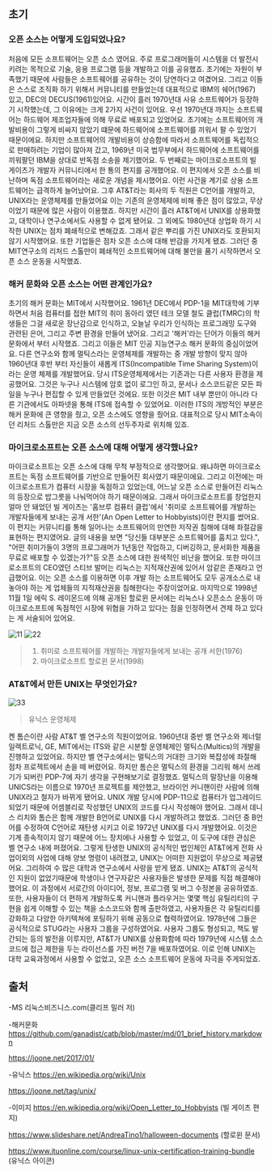 ## 초기

### 오픈 소스는 어떻게 도입되었나요?

처음에 모든 소프트웨어는 오픈 소스 였어요. 주로 프로그래머들이 시스템을 더 발전시키려는 목적으로 기술, 응용 프로그램 등을 개발하고 이를 공유했죠. 초기에는 자원이 부족했기 때문에 사람들은 소프트웨어를 공유하는 것이 당연하다고 여겼어요. 그리고 이들은 스스로 조직화 하기 위해서 커뮤니티를 만들었는데 대표적으로 IBM의 쉐어(1967) 있고, DEC의 DECUS(1961)있어요.
시간이 흘러 1970년대 사유 소프트웨어가 등장하기 시작했는데, 그 이유에는 크게 2가지 사건이 있어요. 우선 1970년대 까지는 소프트웨어는 하드웨어 제조업자들에 의해 무료로 배포되고 있었어요. 초기에는 소프트웨어의 개발비용이 그렇게 비싸지 않았기 떄문에 하드웨어에 소프트웨어를 끼워서 팔 수 있었기 때문이에요. 하지만 소프트웨어의 개발비용이 상승함에 따라서 소프트웨어를 독립적으로 판매하려는 기업이 많아져 갔고, 1969년 미국 법무부에서 하드웨어에 소프트웨어를 끼워팔던 IBM을 상대로 반독점 소송을 제기했어요. 두 번째로는 마이크로소프트의 빌 게이츠가 개발자 커뮤니티에서 한 통의 편지를 공개했어요. 이 편지에서 오픈 소스를 비난하며 독점 소프트웨어라는 새로운 개념을 제시했어요. 이런 사건을 계기로 상용 소프트웨어는 급격하게 늘어났어요.
그후 AT&T라는 회사의 두 직원은 C언어를 개발하고, UNIX라는 운영체제를 만들었어요 이는 기존의 운영체제에 비해 좋은 점이 많았고, 무상이었기 때문에 많은 사람이 이용했죠. 하지만 시간이 흘러 AT&T에서 UNIX를 상용화했고, 대학이나 연구소에서도 사용할 수 없게 됐어요. 그 외에도 1980년대 상업화 하기 시작한 UNIX는 점차 폐쇄적으로 변해갔죠. 그래서 같은 뿌리를 가진 UNIX라도 호환되지 않기 시작했어요. 또한 기업들은 점차 오픈 소스에 대해 반감을 가지게 됐죠. 그러던 중 MIT연구소의 리처드 스톨만이 폐쇄적인 소프트웨어에 대해 불만을 품기 시작하면서 오픈 소스 운동을 시작했죠.


### 해커 문화와 오픈 소스는 어떤 관계인가요?

초기의 해커 문화는 MIT에서 시작했어요. 1961년 DEC에서 PDP-1을 MIT대학에 기부하면서 처음 컴퓨터를 접한 MIT의 취미 동아리 였던 테크 모델 철도 클럽(TMRC)의 학생들은 그걸 새로운 장난감으로 인식하고, 오늘날 우리가 인식하는 프로그래밍 도구와 관련된 은어, 그리고 주변 환경을 만들어 냈어요. 그리고 '해커'라는 단어가 이들의 해커 문화에서 부터 시작했죠. 그리고 이들은 MIT 인공 지능연구소 해커 문화의 중심이었어요. 다른 연구소와 함께 멀틱스라는 운영체제를 개발하는 중 개발 방향이 맞지 않아 1960년대 후반 부터 자신들이 새롭게 ITS(Incompatible Time Sharing System)이라는 운영 체제를 개발했어요. 당시 ITS운영체제에서는 기존과는 다른 사용자 환경을 제공했어요. 그것은 누구나 시스템에 암호 없이 로그인 하고, 문서나 소스코드같은 모든 파일을 누구나 편집할 수 있게 만들었던 것에요. 또한 이것은 MIT 내부 뿐만이 아니라 다른 기관에서도 아파넷을 통해 ITS에 접속할 수 있었어요. 이러한 ITS의 개방적인 부분은 해커 문화에 큰 영향을 줬고, 오픈 소스에도 영향을 줬어요. 대표적으로 당시 MIT소속이던 리처드 스톨만은 지금 오픈 소스의 선두주자로 위치해 있죠.

### 마이크로소프트는 오픈 소스에 대해 어떻게 생각했나요?

마이크로소프트는 오픈 소스에 대해 무척 부정적으로 생각했어요. 왜냐하면 마이크로소프트는 독점 소프트웨어를 기반으로 만들어진 회사였기 때문이에요. 그리고 이전에는 마이크로소프트가 컴퓨터 시장을 독점하고 있었는데, 어느날 오픈 소스로 만들어진 리눅스의 등장으로 밥그릇을 나눠먹어야 하기 때문이에요. 그래서 마이크로소프트를 창업한지 얼마 안 돼었던 빌 게이츠는 '홈브루 컴퓨터 클럽'에서 '취미로 소프트웨어를 개발하는 개발자들에게 보내는 공개 서한'(An Open Letter to Hobbyists)이란 편지를 썼어요. 이 편지는 커뮤니티를 통해 일어나는 소프트웨어의 만연한 저작권 침해에 대해 좌절감을 표현하는 편지였어요. 글의 내용을 보면 "당신들 대부분은 소프트웨어를 훔치고 있다.", "어떤 취미가들이 3명의 프로그래머가 1년동안 작업하고, 디버깅하고, 문서화한 제품을 무료로 배포할 수 있겠는가?"등 오픈 소스에 대한 원색적인 비난을 했어요. 또한 마이크로소프트의 CEO였던 스티브 발머는 리눅스는 지적재산권에 있어서 암같은 존재라고 언급했어요. 이는 오픈 소스를 이용하면 이후 개발 하는 소프트웨어도 모두 공개소스로 내놓아야 하는 게 업체들의 지적재산권을 침해한다는 주장이었어요. 마지막으로 1998년 11월 1일 에릭 S. 레이몬드에 의해 공개된 할로윈 문서에는 리눅스나 오픈소스 운동이 마이크로소프트에 독점적인 시장에 위협을 가하고 있다는 점을 인정하면서 견제 하고 있다는 게 서술되어 있어요.

![11](https://i.imgur.com/FY5vliJ.jpg) ![22](https://i.imgur.com/NExBvq7.jpg)
> 1. 취미로 소프트웨어를 개발하는 개발자들에게 보내는 공개 서한(1976)
> 2. 마이크로소프트 할로윈 문서(1998)


### AT&T에서 만든 UNIX는 무엇인가요?
![33](https://i.imgur.com/x9zpJl2.jpg)
> 유닉스 운영체제

켄 톰슨이란 사람 AT&T 벨 연구소의 직원이었어요. 1960년대 중반 벨 연구소와 제너럴 일렉트로닉, GE, MIT에서는 ITS와 같은 시분할 운영체제인 멀틱스(Multics)의 개발을 진행하고 있었어요. 하지만 벨 연구소에서는 멀틱스의 거대한 크기와 복잡성에 좌절해 점차 프로젝트에서 손을 떼 버렸어요. 하지만 톰슨은 멀틱스의 환경을 그리워 해서 쓰레기가 되버린 PDP-7에 자기 생각을 구현해보기로 결정했죠. 멀틱스의 말장난을 이용해 UNICS라는 이름으로 1970년 프로젝트를 제안했고, 브라이언 커니핸이란 사람에 의해 UNIX라고 철자가 바뀌게 됐어요.
UNIX 개발 당시에 PDP-11으로 컴퓨터가 업그레이드 되었기 때문에 어셈블리로 작성했던 UNIX의 코드를 다시 작성해야 했어요. 그래서 데니스 리치와 톰슨은 함께 개발한 B언어로 UNIX를 다시 개발하려고 했었죠. 그러던 중 B언어를 수정하여 C언어로 재탄생 시키고 이로 1972년 UNIX를 다시 개발했어요. 이것은 기계 종속적이지 않기 때문에 어느 장치에나 사용할 수 있었고, 이 도구에 대한 관심은 벨 연구소 내에 퍼졌어요. 그렇게 탄생한 UNIX의 공식적인 법인체인 AT&T에게 전화 사업이외의 사업에 대해 양보 명령이 내려졌고, UNIX는 어떠한 지원없이 무상으로 제공됐어요. 그리하여 수 많은 대학과 연구소에서 사랑을 받게 됐죠.
UNIX는 AT&T의 공식적인 지원이 없었기때문에 학생이나 연구자같은 사용자들은 발생한 문제를 직접 해결해야했어요. 이 과정에서 서로간의 아이디어, 정보, 프로그램 및 버그 수정본을 공유하였죠. 또한, 사용자들이 더 편하게 개발하도록 커니핸과 플라우거는 몇몇 핵심 유틸리티의 구현을 쉽게 이해할 수 있는 책을 소스코드와 함께 출판하였고, 사용자들은 각 유틸리티를 강화하고 다양한 아키텍쳐에 포팅하기 위해 공동으로 협력하였어요. 1978년에 그들은 공식적으로 STUG라는 사용자 그룹을 구성하였어요. 사용자 그룹도 형성되고, 책도 발간되는 등의 발전을 이루지만, AT&T가 UNIX를 상용화함에 따라 1979년에 시스템 소스 코드에 접근 제한을 두는 라이선스를 가진 버전 7을 배포하였어요. 이로 인해 UNIX는 대학 교육과정에서 사용할 수 없었고, 오픈 소스 소프트웨어 운동에 자극을 주게되었죠.


## 출처

-MS
리눅스비즈니스.com(클리프 밀러 저)

-해커문화
https://github.com/ganadist/catb/blob/master/md/01_brief_history.markdown

https://joone.net/2017/01/

-유닉스
https://en.wikipedia.org/wiki/Unix

https://joone.net/tag/unix/

-이미지
https://en.wikipedia.org/wiki/Open_Letter_to_Hobbyists
(빌 게이츠 편지)

https://www.slideshare.net/AndreaTino1/halloween-documents
 (할로윈 문서)

https://www.ituonline.com/course/linux-unix-certification-training-bundle
(유닉스 아이콘)
